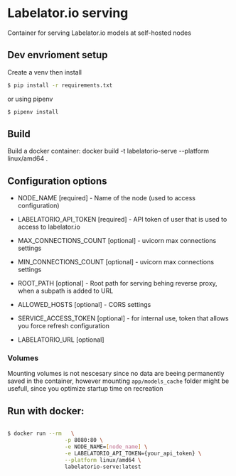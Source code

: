 # Labelator.io serving 

Container for serving Labelator.io models at self-hosted nodes


## Dev envrioment setup

Create a venv
then install

```sh
$ pip install -r requirements.txt
```

or using pipenv

```sh
$ pipenv install
```

## Build

Build a docker container:
docker build -t labelatorio-serve  --platform linux/amd64 .


## Configuration options

- NODE_NAME [required] - Name of the node (used to access configuration)
- LABELATORIO_API_TOKEN [required] - API token of user that is used to access to labelator.io
  

- MAX_CONNECTIONS_COUNT [optional] - uvicorn max connections settings
- MIN_CONNECTIONS_COUNT [optional] - uvicorn max connections settings
- ROOT_PATH [optional] - Root path for serving behing reverse proxy, when a subpath is added to URL
- ALLOWED_HOSTS [optional] - CORS settings
- SERVICE_ACCESS_TOKEN [optional] - for internal use, token that allows you force refresh configuration
- LABELATORIO_URL [optional]

### Volumes
Mounting volumes is not nescesary since no data are beeing permanently saved in the container, however mounting `app/models_cache` folder might be usefull, since you optimize startup time on recreation

## Run with docker:


```sh

$ docker run --rm   \
                  -p 8080:80 \
                  -e NODE_NAME=[node_name] \
                  -e LABELATORIO_API_TOKEN={your_api_token} \
                  --platform linux/amd64 \
                  labelatorio-serve:latest


```





